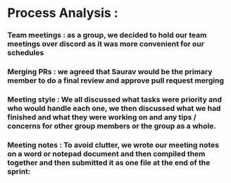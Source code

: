 # Process Analysis :

### Team meetings : as a group, we decided to hold our team meetings over discord as it was more convenient for our schedules

### Merging PRs : we agreed that Saurav would be the primary member to do a final review and approve pull request merging

### Meeting style : We all discussed what tasks were priority and who would handle each one, we then discussed what we had finished and what they were working on and any tips / concerns for other group members or the group as a whole.

### Meeting notes : To avoid clutter, we wrote our meeting notes on a word or notepad document and then compiled them together and then submitted it as one file at the end of the sprint: